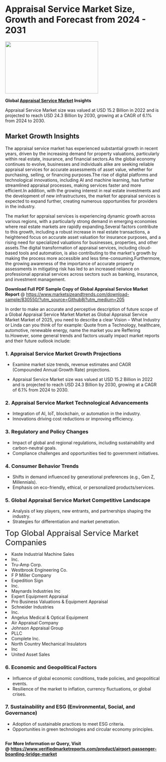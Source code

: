 <H1>Appraisal Service Market Size, Growth and Forecast from 2024 - 2031</H1><img class="aligncenter size-medium wp-image-584254" src="https://thirdeyenews.in/wp-content/uploads/2024/09/Global-Market-Research-300x168.jpeg" alt="" width="300" height="168" /><p><strong>Global&nbsp;<a href="https://www.marketsizeandtrends.com/download-sample/830550/?utm_source=Github8j?utm_medium=205">Appraisal Service Market</a> Insights</strong></p><p>Appraisal Service Market size was valued at USD 15.2 Billion in 2022 and is projected to reach USD 24.3 Billion by 2030, growing at a CAGR of 6.1% from 2024 to 2030.</p><p><h2>Market Growth Insights</h2> <p>The appraisal service market has experienced substantial growth in recent years, driven by the increasing demand for property valuations, particularly within real estate, insurance, and financial sectors.As the global economy continues to evolve, businesses and individuals alike are seeking reliable appraisal services for accurate assessments of asset value, whether for purchasing, selling, or financing purposes.The rise of digital platforms and technological innovations, including AI and machine learning, has further streamlined appraisal processes, making services faster and more efficient.In addition, with the growing interest in real estate investments and the development of new infrastructures, the market for appraisal services is expected to expand further, creating numerous opportunities for providers in the industry.</p> <p>The market for appraisal services is experiencing dynamic growth across various regions, with a particularly strong demand in emerging economies where real estate markets are rapidly expanding.Several factors contribute to this growth, including a robust increase in real estate transactions, a heightened focus on accurate asset valuation for insurance purposes, and a rising need for specialized valuations for businesses, properties, and other assets.The digital transformation of appraisal services, including cloud-based tools and automation, is also contributing to the market's growth by making the process more accessible and less time-consuming.Furthermore, the growing awareness of the importance of accurate property assessments in mitigating risk has led to an increased reliance on professional appraisal services across sectors such as banking, insurance, and investment management.</p> <p><span class=""><strong>Download Full PDF Sample Copy of Global Appraisal Service Market Report</strong> @ <a href="https://www.marketsizeandtrends.com/download-sample/830550/?utm_source=Github8j?utm_medium=205" target="_blank">https://www.marketsizeandtrends.com/download-sample/830550/?utm_source=Github8j?utm_medium=205</a></span></p><p>In order to make an accurate and perceptive description of future scope of a Global&nbsp;Appraisal Service Market Market as Global&nbsp;Appraisal Service Market Market of 2025, you need to describe a clear Vision &ndash; What Industry or Linda can you think of for example: Quote from a Technology, healthcare, automotive, renewable energy, name the market you are Reffering to.However, some general trends and factors usually impact market reports and their future outlook include:</p><h3>1.&nbsp;<strong>Appraisal Service Market Growth Projections</strong></h3><ul><li>Examine market size trends, revenue estimates and CAGR (Compounded Annual Growth Rate) projections.</li><li><p>Appraisal Service Market size was valued at USD 15.2 Billion in 2022 and is projected to reach USD 24.3 Billion by 2030, growing at a CAGR of 6.1% from 2024 to 2030.</p></li></ul><h3>2.&nbsp;<strong>Appraisal Service Market Technological Advancements</strong></h3><ul><li>Integration of AI, IoT, blockchain, or automation in the industry.</li><li>Innovations driving cost reductions or improving efficiency.</li></ul><h3>3.&nbsp;<strong>Regulatory and Policy Changes</strong></h3><ul><li>Impact of global and regional regulations, including sustainability and carbon-neutral goals.</li><li>Compliance challenges and opportunities tied to government initiatives.</li></ul><h3>4.&nbsp;<strong>Consumer Behavior Trends</strong></h3><ul><li>Shifts in demand influenced by generational preferences (e.g., Gen Z, Millennials).</li><li>Emphasis on eco-friendly, ethical, or personalized products/services.</li></ul><h3>5.&nbsp;<strong>Global Appraisal Service Market Competitive Landscape</strong></h3><ul><li>Analysis of key players, new entrants, and partnerships shaping the industry.</li><li>Strategies for differentiation and market penetration.</li></ul><p data-pm-slice="1 1 []"><span style="color: inherit; font-family: inherit; font-size: 25px;">Top Global Appraisal Service Market Companies</span></p><div class="" data-test-id=""><p><li>Kaste Industrial Machine Sales</li><li> Inc.</li><li> Tru-Amp Corp.</li><li> Westbrook Engineering Co.</li><li> F P Miller Company</li><li> Expedition Sign</li><li> Inc.</li><li> Maynards Industries Inc</li><li> Expert Equipment Appraisal</li><li> Pro Business Valuations & Equipment Appraisal</li><li> Schneider Industries</li><li> Inc.</li><li> Angelus Medical & Optical Equipment</li><li> Air Appraisal Company</li><li> Johnson Appraisal Group</li><li> PLLC</li><li> Complete Inc.</li><li> North Country Mechanical Insulators</li><li> Inc</li><li> United Asset Sales</li></p></div><h3>6.&nbsp;<strong>Economic and Geopolitical Factors</strong></h3><ul><li>Influence of global economic conditions, trade policies, and geopolitical events.</li><li>Resilience of the market to inflation, currency fluctuations, or global crises.</li></ul><h3>7.&nbsp;<strong>Sustainability and ESG (Environmental, Social, and Governance)</strong></h3><ul><li>Adoption of sustainable practices to meet ESG criteria.</li><li>Opportunities in green technologies and circular economy principles.</li></ul><h2><strong style="font-size: 14px;">For More Information or Query, Visit @&nbsp;</strong><a style="background-color: #ffffff; font-size: 14px;" href="https://www.marketsizeandtrends.com/report/appraisal-service-market/" target="_blank">https://www.verifiedmarketreports.com/product/airport-passenger-boarding-bridge-market</a></h2>